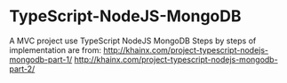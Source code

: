 # TypeScript-NodeJS-MongoDB
A MVC project use TypeScript NodeJS MongoDB
Steps by steps of implementation are from:
http://khainx.com/project-typescript-nodejs-mongodb-part-1/
http://khainx.com/project-typescript-nodejs-mongodb-part-2/
